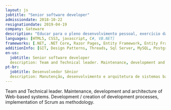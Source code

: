 ```yaml
---
layout: js
jobtitle: "Senior software developer"
admissiondate: 2018-10-22
resignationdate: 2019-04-19
company: Gateware
description: "Educar para o pleno desenvolvimento pessoal, exercício da cidadania e formação para o trabalho, oferecendo às crianças, jovens e adultos as condições necessárias à construção e aplicação do conhecimento em benefício da sociedade."
languages: [HTML5, CSS3, javascript, C#, VB.NET]
frameworks: [.NET, .NET Core, Razor Pages, Entity Framework, Entity Framework Core, Bootstrap]
additionInfo: [GIT, Design Patterns, Threads, Sql Server, MySQL, PostgreSQL, message queues, unit and functional testing]
en-us:
  jobtitle: Senior software developer
  description: Team and Technical leader. Maintenance, development and architecture of Web-based systems. Development / creation of development processes, implementation of Scrum as methodology.
pt-br:
  jobtitle: Desenvolvedor Sênior
  description: Manutenção, desenvolvimento e arquitetura de sistemas baseado na Web. Desenvolvimento/criação de processos de desenvolvimento, implementação de Scrum como metodologia.
---
```


Team and Technical leader.
Maintenance, development and architecture of Web-based systems.
Development / creation of development processes, implementation of Scrum as methodology.